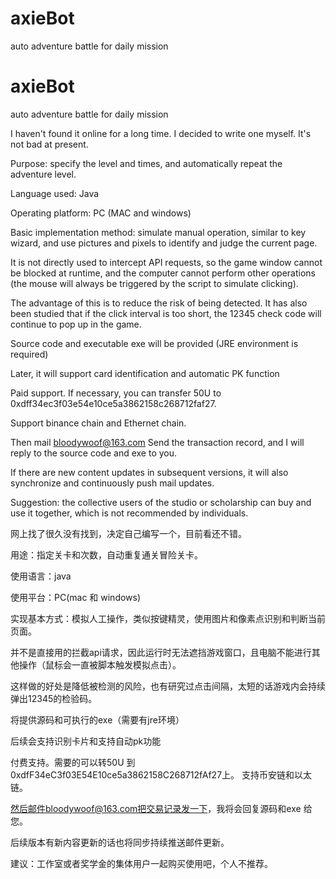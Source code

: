 # axieBot
auto adventure battle for daily mission


# axieBot
auto adventure battle for daily mission


I haven't found it online for a long time. I decided to write one myself. It's not bad at present.

Purpose: specify the level and times, and automatically repeat the adventure level.

Language used: Java

Operating platform: PC (MAC and windows)

Basic implementation method: simulate manual operation, similar to key wizard, and use pictures and pixels to identify and judge the current page.

It is not directly used to intercept API requests, so the game window cannot be blocked at runtime, and the computer cannot perform other operations (the mouse will always be triggered by the script to simulate clicking).

The advantage of this is to reduce the risk of being detected. It has also been studied that if the click interval is too short, the 12345 check code will continue to pop up in the game.

Source code and executable exe will be provided (JRE environment is required)

Later, it will support card identification and automatic PK function

Paid support. If necessary, you can transfer 50U to 0xdff34ec3f03e54e10ce5a3862158c268712faf27.

Support binance chain and Ethernet chain.

Then mail bloodywoof@163.com Send the transaction record, and I will reply to the source code and exe to you.

If there are new content updates in subsequent versions, it will also synchronize and continuously push mail updates.

Suggestion: the collective users of the studio or scholarship can buy and use it together, which is not recommended by individuals.




网上找了很久没有找到，决定自己编写一个，目前看还不错。

用途：指定关卡和次数，自动重复通关冒险关卡。

使用语言：java

使用平台：PC(mac 和 windows)

实现基本方式：模拟人工操作，类似按键精灵，使用图片和像素点识别和判断当前页面。

并不是直接用的拦截api请求，因此运行时无法遮挡游戏窗口，且电脑不能进行其他操作（鼠标会一直被脚本触发模拟点击）。

这样做的好处是降低被检测的风险，也有研究过点击间隔，太短的话游戏内会持续弹出12345的检验码。

将提供源码和可执行的exe（需要有jre环境）

后续会支持识别卡片和支持自动pk功能

付费支持。需要的可以转50U  到0xdfF34eC3f03E54E10ce5a3862158C268712fAf27上。
支持币安链和以太链。

然后邮件bloodywoof@163.com把交易记录发一下，我将会回复源码和exe 给您。

后续版本有新内容更新的话也将同步持续推送邮件更新。

建议：工作室或者奖学金的集体用户一起购买使用吧，个人不推荐。


